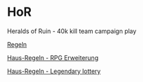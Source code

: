 # HoR
Heralds of Ruin - 40k kill team campaign play

[Regeln](http://heraldsofruin.net/download/)

[Haus-Regeln - RPG Erweiterung](Experience.md)

[Haus-Regeln - Legendary lottery](LegendaryLottery.md)
